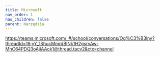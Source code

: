 ```yaml
---
title: Microsoft
nav_order: 1
has_children: false
parent: Narzędzia
---
```



https://teams.microsoft.com/_#/school/conversations/Og%C3%B3lny?threadId=19:yY_1ShucMmrdBlNk1H2gsrvAw-MhC64PDQ3oAjlAAck1@thread.tacv2&ctx=channel